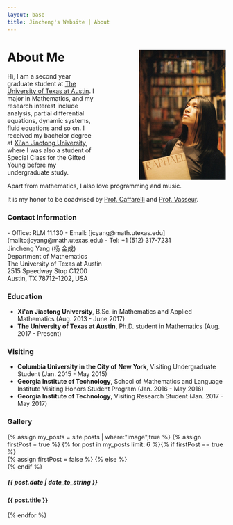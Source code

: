 ```yaml
---
layout: base
title: Jincheng's Website | About
---
```


<div class="transparent">
<div class="container" markdown="1">

<img src="/users/jcyang/assets/images/photo5.jpg" style="float:right; width:200px; max-width:100%; padding-left: 100px">

# About Me

Hi, I am a second year graduate student at [The University of Texas at Austin](https://www.utexas.edu). I major in Mathematics, and my research interest include analysis, partial differential equations, dynamic systems, fluid equations and so on. I received my bachelor degree at [Xi'an Jiaotong University](http://www.xjtu.edu.cn), where I was also a student of Special Class for the Gifted Young before my undergraduate study. 

Apart from mathematics, I also love programming and music.

It is my honor to be coadvised by [Prof. Caffarelli](https://web.ma.utexas.edu/users/caffarel/) and [Prof. Vasseur](https://web.ma.utexas.edu/users/vasseur/).


</div>
</div>

<div class="eggshell">
<div class="container" markdown="1">

### Contact Information

<div style="float:right">
<div style="display:inline" markdown="1">
- Office: RLM 11.130
- Email: [jcyang@math.utexas.edu](mailto:jcyang@math.utexas.edu)
- Tel: +1 (512) 317-7231
</div>
</div>

<div>
<p style="margin:0px; padding:0px">
Jincheng Yang (杨 金成)
</p>
<p style="margin:0px; padding:0px">
Department of Mathematics
</p>
<p style="margin:0px; padding:0px">
The University of Texas at Austin
</p>
<p style="margin:0px; padding:0px">
2515 Speedway Stop C1200
</p>
<p style="margin-top:0px; padding:0px">
Austin, TX 78712-1202, USA
</p>
</div>

</div>
</div>

<div class="aliceblue">
<div class="container" markdown="1">

### Education

- **Xi'an Jiaotong University**, B.Sc. in Mathematics and Applied Mathematics (Aug. 2013 - June 2017)
- **The University of Texas at Austin**, Ph.D. student in Mathematics (Aug. 2017 - Present)

### Visiting

- **Columbia University in the City of New York**, Visiting Undergraduate Student (Jan. 2015 - May 2015)
- **Georgia Institute of Technology**, School of Mathematics and Language Institute Visiting Honors Student Program (Jan. 2016 - May 2016)
- **Georgia Institute of Technology**, Visiting Research Student (Jan. 2017 - May 2017)

</div>
</div>


<div class="gallery">
<div class="container">

<h3>Gallery</h3>

<div style="display:flex;justify-content:space-between;flex-wrap:wrap">
{% assign my_posts = site.posts | where:"image",true %}
{% assign firstPost = true %}
{% for post in my_posts limit: 6 %}{% if firstPost == true %}
<div class="thumb">
	{% assign firstPost = false %}
{% else %}<div class="thumb">
{% endif %}
<a href="{{ post.url }}" title="{{ post.title }}">
<div class="thumbpic" style="background-image:url('/users/jcyang/assets/images/thumbnails/{{ post.thumb }}')"></div>
</a>
<h5>{{ post.date | date_to_string }}</h5>
<a href="{{ post.url }}" title="{{ post.title }}">
	<h4>{{ post.title }}</h4>
</a>
</div>{% endfor %}
</div>

</div>
</div>

